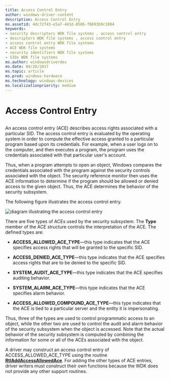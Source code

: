 ```yaml
---
title: Access Control Entry
author: windows-driver-content
description: Access Control Entry
ms.assetid: 4dc72f43-e5a7-441d-8586-f8893b9c1084
keywords:
- security descriptors WDK file systems , access control entry
- descriptors WDK file systems , access control entry
- access control entry WDK file systems
- ACE WDK file systems
- security identifiers WDK file systems
- SIDs WDK file systems
ms.author: windowsdriverdev
ms.date: 04/20/2017
ms.topic: article
ms.prod: windows-hardware
ms.technology: windows-devices
ms.localizationpriority: medium
---
```


# Access Control Entry


## <span id="ddk_access_control_entry_if"></span><span id="DDK_ACCESS_CONTROL_ENTRY_IF"></span>


An access control entry (ACE) describes access rights associated with a particular SID. The access control entry is evaluated by the operating system in order to compute the effective access granted to a particular program based upon its credentials. For example, when a user logs on to the computer, and then executes a program, the program uses the credentials associated with that particular user's account.

Thus, when a program attempts to open an object, Windows compares the credentials associated with the program against the security controls associated with the object. The security reference monitor then uses the ACE information to determine if the program should be allowed or denied access to the given object. Thus, the ACE determines the behavior of the security subsystem.

The following figure illustrates the access control entry.

![diagram illustrating the access control entry](images/fssecurity-04.png)

There are five types of ACEs used by the security subsystem. The **Type** member of the ACE structure controls the interpretation of the ACE. The defined types are:

-   **ACCESS\_ALLOWED\_ACE\_TYPE**—this type indicates that the ACE specifies access rights that will be granted to the specific SID.

-   **ACCESS\_DENIED\_ACE\_TYPE**—this type indicates that the ACE specifies access rights that are to be denied to the specific SID.

-   **SYSTEM\_AUDIT\_ACE\_TYPE**—this type indicates that the ACE specifies auditing behavior.

-   **SYSTEM\_ALARM\_ACE\_TYPE**—this type indicates that the ACE specifies alarm behavior.

-   **ACCESS\_ALLOWED\_COMPOUND\_ACE\_TYPE**—this type indicates that the ACE is tied to a particular server and the entity it is impersonating.

Thus, three of the types are used to control programmatic access to an object, while the other two are used to control the audit and alarm behavior of the security subsystem when the object is accessed. Note that the actual behavior of the security subsystem is computed by combining the information for some or all of the ACEs associated with the object.

A driver may construct an access control entry of ACCESS\_ALLOWED\_ACE\_TYPE using the routine [**RtlAddAccessAllowedAce**](https://msdn.microsoft.com/library/windows/hardware/ff552092). For adding the other types of ACE entries, driver writers must construct their own functions because the WDK does not provide any other support routines.

 

 




